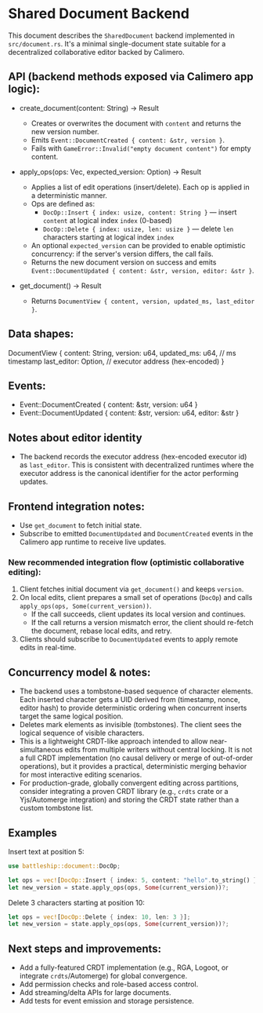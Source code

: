 # Shared Document Backend

This document describes the `SharedDocument` backend implemented in `src/document.rs`.
It's a minimal single-document state suitable for a decentralized collaborative editor backed by Calimero.

## API (backend methods exposed via Calimero app logic):

- create_document(content: String) -> Result<u64>
  - Creates or overwrites the document with `content` and returns the new version number.
  - Emits `Event::DocumentCreated { content: &str, version }`.
  - Fails with `GameError::Invalid("empty document content")` for empty content.

- apply_ops(ops: Vec<DocOp>, expected_version: Option<u64>) -> Result<u64>
  - Applies a list of edit operations (insert/delete). Each op is applied in a deterministic manner.
  - Ops are defined as:
    - `DocOp::Insert { index: usize, content: String }` — insert `content` at logical index `index` (0-based)
    - `DocOp::Delete { index: usize, len: usize }` — delete `len` characters starting at logical index `index`
  - An optional `expected_version` can be provided to enable optimistic concurrency: if the server's version differs, the call fails.
  - Returns the new document version on success and emits `Event::DocumentUpdated { content: &str, version, editor: &str }`.

- get_document() -> Result<DocumentView>
  - Returns `DocumentView { content, version, updated_ms, last_editor }`.

## Data shapes:

DocumentView {
  content: String,
  version: u64,
  updated_ms: u64, // ms timestamp
  last_editor: Option<String>, // executor address (hex-encoded)
}

## Events:

- Event::DocumentCreated { content: &str, version: u64 }
- Event::DocumentUpdated { content: &str, version: u64, editor: &str }

## Notes about editor identity

- The backend records the executor address (hex-encoded executor id) as `last_editor`. This is consistent with decentralized runtimes where the executor address is the canonical identifier for the actor performing updates.

## Frontend integration notes:

- Use `get_document` to fetch initial state.
- Subscribe to emitted `DocumentUpdated` and `DocumentCreated` events in the Calimero app runtime to receive live updates.

### New recommended integration flow (optimistic collaborative editing):

1. Client fetches initial document via `get_document()` and keeps `version`.
2. On local edits, client prepares a small set of operations (`DocOp`) and calls `apply_ops(ops, Some(current_version))`.
   - If the call succeeds, client updates its local version and continues.
   - If the call returns a version mismatch error, the client should re-fetch the document, rebase local edits, and retry.
3. Clients should subscribe to `DocumentUpdated` events to apply remote edits in real-time.

## Concurrency model & notes:

- The backend uses a tombstone-based sequence of character elements. Each inserted character gets a UID derived from (timestamp, nonce, editor hash) to provide deterministic ordering when concurrent inserts target the same logical position.
- Deletes mark elements as invisible (tombstones). The client sees the logical sequence of visible characters.
- This is a lightweight CRDT-like approach intended to allow near-simultaneous edits from multiple writers without central locking. It is not a full CRDT implementation (no causal delivery or merge of out-of-order operations), but it provides a practical, deterministic merging behavior for most interactive editing scenarios.
- For production-grade, globally convergent editing across partitions, consider integrating a proven CRDT library (e.g., `crdts` crate or a Yjs/Automerge integration) and storing the CRDT state rather than a custom tombstone list.

## Examples

Insert text at position 5:

```rust
use battleship::document::DocOp;

let ops = vec![DocOp::Insert { index: 5, content: "hello".to_string() }];
let new_version = state.apply_ops(ops, Some(current_version))?;
```

Delete 3 characters starting at position 10:

```rust
let ops = vec![DocOp::Delete { index: 10, len: 3 }];
let new_version = state.apply_ops(ops, Some(current_version))?;
```

## Next steps and improvements:

- Add a fully-featured CRDT implementation (e.g., RGA, Logoot, or integrate `crdts`/Automerge) for global convergence.
- Add permission checks and role-based access control.
- Add streaming/delta APIs for large documents.
- Add tests for event emission and storage persistence.
